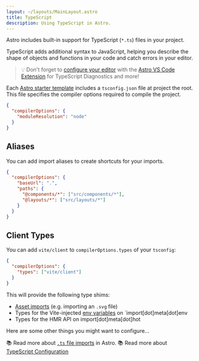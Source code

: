 ```yaml
---
layout: ~/layouts/MainLayout.astro
title: TypeScript
description: Using TypeScript in Astro.
---
```

Astro includes built-in support for TypeScript (`*.ts`) files in your project. 

TypeScript adds additional syntax to JavaScript, helping you describe the shape of objects and functions in your code and catch errors in your editor.

> 💡 Don't forget to [configure your editor](/en/editor-setup) with the [Astro VS Code Extension](https://marketplace.visualstudio.com/items?itemName=astro-build.astro-vscode) for TypeScript Diagnostics and more!

Each [Astro starter template](https://github.com/withastro/astro/tree/main/examples) includes a `tsconfig.json` file at project the root. This file specifies the compiler options required to compile the project.

```json
{
  "compilerOptions": {
    "moduleResolution": "node"
  }
}
```

## Aliases

You can add import aliases to create shortcuts for your imports.

```json
{
  "compilerOptions": {
    "baseUrl": ".",
    "paths": {
      "@components/*": ["src/components/*"],
      "@layouts/*": ["src/layouts/*"]
    }
  }
}
```

## Client Types

You can add `vite/client` to `compilerOptions.types` of your `tsconfig`:

```json
{
  "compilerOptions": {
    "types": ["vite/client"]
  }
}
```

This will provide the following type shims:

- [Asset imports](/en/guides/imports) (e.g. importing an `.svg` file)
- Types for the Vite-injected [env variables](/en/guides/environment-variables) on `import[dot]meta[dot]env
- Types for the HMR API on import[dot]meta[dot]hot


Here are some other things you might want to configure...

📚 Read more about [`.ts` file imports](/en/guides/imports#typescript) in Astro.
📚 Read more about [TypeScript Configuration](https://www.typescriptlang.org/tsconfig)
